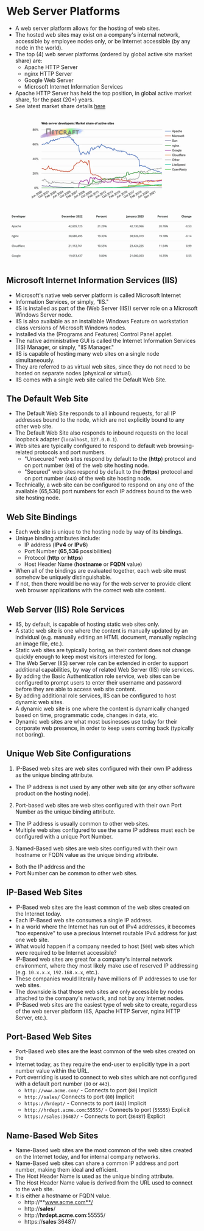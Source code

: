 # Web Server Platforms

- A web server platform allows for the hosting of web sites.
- The hosted web sites may exist on a company's internal network, accessible by employee nodes only, or be Internet accessible (by any node in the world).
- The top (4) web server platforms (ordered by global active site market share) are:
  - Apache HTTP Server
  - nginx HTTP Server
  - Google Web Server
  - Microsoft Internet Information Services
- Apache HTTP Server has held the top position, in global active market share, for the past (20+) years.
- See latest market share details [here](http://news.netcraft.com/archives/category/web-server-survey)

![](../../img/7/1.img-1.webp)

## Microsoft Internet Information Services (IIS)

- Microsoft's native web server platform is called Microsoft Internet
- Information Services, or simply, “IIS."
- IIS is installed as part of the (Web Server (IIS)) server role on a Microsoft Windows Server node.
- IIS is also available as an installable Windows Feature on workstation class versions of Microsoft Windows nodes.
- Installed via the (Programs and Features) Control Panel applet.
- The native administrative GUI is called the Internet Information Services (IIS) Manager, or simply, "IIS Manager."
- IIS is capable of hosting many web sites on a single node simultaneously.
- They are referred to as virtual web sites, since they do not need to be hosted on separate nodes (physical or virtual).
- IIS comes with a single web site called the Default Web Site.

## The Default Web Site

- The Default Web Site responds to all inbound requests, for all IP addresses bound to the node, which are not explicitly bound to any other web site.
- The Default Web Site also responds to inbound requests on the local loopback adapter (`localhost`, `127.0.0.1`).
- Web sites are typically configured to respond to default web browsing-related protocols and port numbers.
  - "Unsecured" web sites respond by default to the (**http**) protocol and on port number (`80`) of the web site hosting node.
  - "Secured" web sites respond by default to the (**https**) protocol and on port number (`443`) of the web site hosting node.
- Technically, a web site can be configured to respond on any one of the available (65,536) port numbers for each IP address bound to the web site hosting node.

## Web Site Bindings

- Each web site is unique to the hosting node by way of its bindings.
- Unique binding attributes include:
  - IP address (**IPv4** or **IPv6**)
  - Port Number (**65,536** possibilities)
  - Protocol (**http** or **https**)
  - Host Header Name (**hostname** or **FQDN** value)
- When all of the bindings are evaluated together, each web site must somehow be uniquely distinguishable.
- If not, then there would be no way for the web server to provide client web browser applications with the correct web site content.

## Web Server (IIS) Role Services

- IIS, by default, is capable of hosting static web sites only.
- A static web site is one where the content is manually updated by an individual (e.g. manually editing an HTML document, manually replacing an image file, etc.).
- Static web sites are typically boring, as their content does not change quickly enough to keep most visitors interested for long.
- The Web Server (IIS) server role can be extended in order to support additional capabilities, by way of related Web Server (IIS) role services.
- By adding the Basic Authentication role service, web sites can be configured to prompt users to enter their username and password before they are able to access web site content.
- By adding additional role services, IIS can be configured to host dynamic web sites.
- A dynamic web site is one where the content is dynamically changed based on time, programmatic code, changes in data, etc.
- Dynamic web sites are what most businesses use today for their corporate web presence, in order to keep users coming back (typically not boring).

## Unique Web Site Configurations

1. IP-Based web sites are web sites configured with their own IP address as the unique binding attribute.

- The IP address is not used by any other web site (or any other software product on the hosting node).

2. Port-based web sites are web sites configured with their own Port Number as the unique binding attribute.

- The IP address is usually common to other web sites.
- Multiple web sites configured to use the same IP address must each be configured with a unique Port Number.

3. Named-Based web sites are web sites configured with their own hostname or FQDN value as the unique binding attribute.

- Both the IP address and the
- Port Number can be common to other web sites.

## IP-Based Web Sites

- IP-Based web sites are the least common of the web sites created on the Internet today.
- Each IP-Based web site consumes a single IP address.
- In a world where the Internet has run out of IPv4 addresses, it becomes "too expensive" to use a precious Internet routable IPv4 address for just one web site.
- What would happen if a company needed to host (`500`) web sites which were required to be Internet accessible?
- IP-Based web sites are great for a company's internal network environment, where they most likely make use of reserved IP addressing (e.g. `10.x.x.x`, `192.168.x.x`, etc.).
- These companies would literally have millions of IP addresses to use for web sites.
- The downside is that those web sites are only accessible by nodes attached to the company's network, and not by any Internet nodes.
- IP-Based web sites are the easiest type of web site to create, regardless of the web server platform (IIS, Apache HTTP Server, nginx HTTP Server, etc.).

## Port-Based Web Sites

- Port-Based web sites are the least common of the web sites created on the
- Internet today, as they require the end-user to explicitly type in a port number value within the URL.
- Port overriding is used to connect to web sites which are not configured with a default port number (`80` or `443`).
  - `http://www.acme.com/` - Connects to port (`80`) Implicit
  - `http://sales/` Connects to port (`80`) Implicit
  - `https://hrdept/` - Connects to port (`443`) Implicit
  - `http://hrdept.acme.com:55555/` - Connects to port (`55555`) Explicit
  - `https://sales:36487/` - Connects to port (`36487`) Explicit

## Name-Based Web Sites

- Name-Based web sites are the most common of the web sites created on the Internet today, and for internal company networks.
- Name-Based web sites can share a common IP address and port number, making them ideal and efficient.
- The Host Header Name is used as the unique binding attribute.
- The Host Header Name value is derived from the URL used to connect to the web site.
- It is either a hostname or FQDN value.
  - http://**www.acme.com**/
  - http://**sales**/
  - http://**hrdept.acme.com**:55555/
  - https://**sales**:36487/
